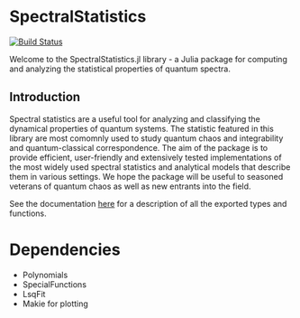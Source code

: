 # SpectralStatistics

[![Build Status](https://github.com/clozej/SpectralStatistics.jl/actions/workflows/CI.yml/badge.svg?branch=main)](https://github.com/clozej/SpectralStatistics.jl/actions/workflows/CI.yml?query=branch%3Amain)


Welcome to the SpectralStatistics.jl library - a Julia package for computing and analyzing the statistical properties of quantum spectra.  

## Introduction
Spectral statistics are a useful tool for analyzing and classifying the dynamical properties of quantum systems. The statistic featured in this library are most comomnly used to study quantum chaos and integrability and quantum-classical correspondence. The aim of the package is to provide efficient, user-friendly and extensively tested implementations of the most widely used spectral statistics and analytical models that describe them in various settings.
We hope the package will be useful to seasoned veterans of quantum chaos as well as new entrants into the field.

See the documentation [here](https://clozej.github.io/SpectralStatistics.jl/dev/) for a description of all the exported types and functions.  


# Dependencies
- Polynomials
- SpecialFunctions
- LsqFit
- Makie for plotting 
